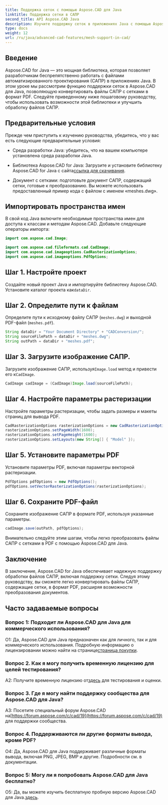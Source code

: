 ```yaml
---
title: Поддержка сеток с помощью Aspose.CAD для Java
linktitle: Поддержка сетки в САПР
second_title: API Aspose.CAD Java
description: Изучите поддержку сеток в приложениях Java с помощью Aspose.CAD. Легко конвертируйте файлы CAD в PDF.
type: docs
weight: 12
url: /ru/java/advanced-cad-features/mesh-support-in-cad/
---
```

## Введение

Aspose.CAD for Java — это мощная библиотека, которая позволяет разработчикам беспрепятственно работать с файлами автоматизированного проектирования (САПР) в приложениях Java. В этом уроке мы рассмотрим функцию поддержки сеток в Aspose.CAD для Java, позволяющую конвертировать файлы САПР с сетками в формат PDF. Следуйте приведенному ниже пошаговому руководству, чтобы использовать возможности этой библиотеки и улучшить обработку файлов САПР.

## Предварительные условия

Прежде чем приступить к изучению руководства, убедитесь, что у вас есть следующие предварительные условия:

- Среда разработки Java: убедитесь, что на вашем компьютере установлена среда разработки Java.

-  Библиотека Aspose.CAD for Java: Загрузите и установите библиотеку Aspose.CAD for Java с сайта[ссылка для скачивания](https://releases.aspose.com/cad/java/).

- Документ с сетками: подготовьте документ САПР, содержащий сетки, готовые к преобразованию. Вы можете использовать предоставленный пример кода с файлом с именем «meshes.dwg».

## Импортировать пространства имен

В свой код Java включите необходимые пространства имен для доступа к классам и методам Aspose.CAD. Добавьте следующие операторы импорта:

```java
import com.aspose.cad.Image;

import com.aspose.cad.fileformats.cad.CadImage;
import com.aspose.cad.imageoptions.CadRasterizationOptions;
import com.aspose.cad.imageoptions.PdfOptions;
```

## Шаг 1. Настройте проект

Создайте новый проект Java и импортируйте библиотеку Aspose.CAD. Установите каталог проекта как`dataDir`.

## Шаг 2. Определите пути к файлам

Определите пути к исходному файлу САПР (`meshes.dwg`) и выходной PDF-файл (`meshes.pdf`).

```java
String dataDir = "Your Document Directory" + "CADConversion/";
String sourceFilePath = dataDir + "meshes.dwg";
String outPath = dataDir + "meshes.pdf";
```

## Шаг 3. Загрузите изображение САПР.

 Загрузите изображение САПР, используя`Image.load` метод и привести его к`CadImage`.

```java
CadImage cadImage = (CadImage)Image.load(sourceFilePath);
```

## Шаг 4. Настройте параметры растеризации

Настройте параметры растеризации, чтобы задать размеры и макеты страниц для вывода PDF.

```java
CadRasterizationOptions rasterizationOptions = new CadRasterizationOptions();
rasterizationOptions.setPageWidth(1600);
rasterizationOptions.setPageHeight(1600);
rasterizationOptions.setLayouts(new String[] { "Model" });
```

## Шаг 5. Установите параметры PDF

Установите параметры PDF, включая параметры векторной растеризации.

```java
PdfOptions pdfOptions = new PdfOptions();
pdfOptions.setVectorRasterizationOptions(rasterizationOptions);
```

## Шаг 6. Сохраните PDF-файл

Сохраните изображение САПР в формате PDF, используя указанные параметры.

```java
cadImage.save(outPath, pdfOptions);
```

Внимательно следуйте этим шагам, чтобы легко преобразовать файлы САПР с сетками в PDF с помощью Aspose.CAD для Java.

## Заключение

В заключение, Aspose.CAD for Java обеспечивает надежную поддержку обработки файлов САПР, включая поддержку сетки. Следуя этому руководству, вы сможете легко конвертировать файлы САПР, содержащие сетки, в формат PDF, расширяя возможности преобразования документов.

## Часто задаваемые вопросы

### Вопрос 1: Подходит ли Aspose.CAD для Java для коммерческого использования?

 О1: Да, Aspose.CAD для Java предназначен как для личного, так и для коммерческого использования. Подробную информацию о лицензировании можно найти на странице[страница покупки](https://purchase.aspose.com/buy).

### Вопрос 2. Как я могу получить временную лицензию для целей тестирования?

 A2: Получите временную лицензию от[здесь](https://purchase.aspose.com/temporary-license/) для тестирования и оценки.

### Вопрос 3. Где я могу найти поддержку сообщества для Aspose.CAD для Java?

 A3: Посетите специальный форум Aspose.CAD на[https://forum.aspose.com/c/cad/19](https://forum.aspose.com/c/cad/19) для поддержки сообщества.

### Вопрос 4. Поддерживаются ли другие форматы вывода, кроме PDF?

О4: Да, Aspose.CAD для Java поддерживает различные форматы вывода, включая PNG, JPEG, BMP и другие. Подробности см. в документации.

### Вопрос 5: Могу ли я попробовать Aspose.CAD для Java бесплатно?

 О5: Да, вы можете изучить бесплатную пробную версию Aspose.CAD для Java.[здесь](https://releases.aspose.com/).